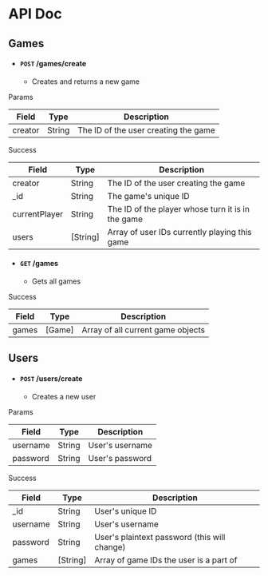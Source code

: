 # API Doc
## Games
- #### `POST` /games/create
  - Creates and returns a new game

Params

| Field | Type | Description |
| ------ | ---- | ------ |
| creator | String | The ID of the user creating the game |

Success

| Field | Type | Description |
| ------ | ---- | ------ |
| creator | String | The ID of the user creating the game |
| _id | String | The game's unique ID |
| currentPlayer | String | The ID of the player whose turn it is in the game |
| users | [String] | Array of user IDs currently playing this game |

- #### `GET` /games
  - Gets all games

Success

| Field | Type | Description |
| ------ | ---- | ------ |
| games | [Game] | Array of all current game objects |

## Users
- #### `POST` /users/create
  - Creates a new user

Params

| Field | Type | Description |
| ------ | ---- | ------ |
| username | String | User's username |
| password | String | User's password |

Success

| Field | Type | Description |
| ------ | ---- | ------ |
| _id | String | User's unique ID |
| username | String | User's username |
| password | String | User's plaintext password (this will change) |
| games | [String] | Array of game IDs the user is a part of |
